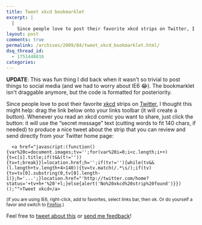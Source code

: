 ```yaml
---
title: Tweet xkcd bookmarklet
excerpt: |
  |
    Since people love to post their favorite xkcd strips on Twitter, I thought this might help: drag the link below onto your links toolbar (it will create a button). Whenever you read an xkcd comic you want to share, just...
layout: post
comments: true
permalink: /archives/2009/04/tweet_xkcd_bookmarklet.html/
dsq_thread_id:
  - 1751448816
categories:
---
```

**UPDATE**: This was fun thing I did back when it wasn't so trivial to post things to social media (and we had to worry about IE6 😂). The bookmarklet isn't draggable anymore, but the code is formatted for posteriority.

Since people love to post their favorite [xkcd][1] strips on [Twitter][2], I thought this might help: drag the link below onto your links toolbar (it will create a button). Whenever you read an xkcd comic you want to share, just click the button: it will use the &#8220;secret message&#8221; text (cutting words to fit 140 chars, if needed) to produce a nice tweet about the strip that you can review and send directly from your Twitter home page:

```
  <a href="javascript:(function(){var%20c=document.images;tv='';for(var%20i=0;i<c.length;i++){t=c[i].title;if(t&&(t!='')){tv=t;break}}l=location.href;h='';if(tv!=''){while(tv&&(l.length+tv.length+4>140)){tv=tv.match(/.*\s/);if(tv){tv=tv[0].substring(0,tv[0].length-1)};h='...';}location.href="'http://twitter.com/home?status='+tv+h+'%20'+l;}else{alert('No%20xkcd%20strip%20found')}})();"">Tweet xkcd</a>
```

<div style="text-align: left;">
  <small>(if you are using IE6, right-click, add to favorites, select links bar, then ok. Or do yourself a favor and switch to <a href="http://getfirefox.com">Firefox</a>.)</small>
</div>

Feel free to [tweet about this][3] or [send me feedback][4]!

 [1]: http://xkcd.com
 [2]: http://twitter.com
 [3]: http://twitter.com/home?status=Use%20this%20bookmarklet%20to%20tweet%20xkcd%20comics%20easily%20(by%20@chesterbr):%20http://tinyurl.com/tweetxkcd
 [4]: http://twitter.com/chesterbr
